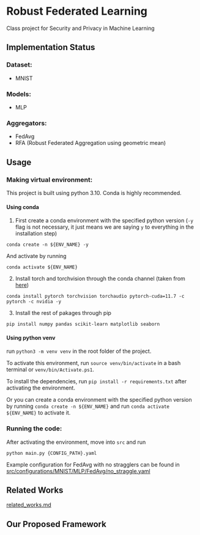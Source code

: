 # Robust Federated Learning

Class project for Security and Privacy in Machine Learning

## Implementation Status

### Dataset:
- MNIST

### Models:
- MLP

### Aggregators:
- FedAvg
- RFA (Robust Federated Aggregation using geometric mean)

## Usage

### Making virtual environment:

This project is built using python 3.10. Conda is highly recommended.

#### Using conda

1. First create a conda environment with the specified python version (`-y` flag is not necessary, it just means we are saying `y` to everything in the installation step)

```
conda create -n ${ENV_NAME} -y
```

And activate by running

```
conda activate ${ENV_NAME}
```

2. Install torch and torchvision through the conda channel (taken from [here](https://pytorch.org/get-started/locally/))

```
conda install pytorch torchvision torchaudio pytorch-cuda=11.7 -c pytorch -c nvidia -y
```

3. Install the rest of pakages through pip

```
pip install numpy pandas scikit-learn matplotlib seaborn
```


#### Using python venv
run `python3 -m venv venv` in the root folder of the project.

To activate this environment, run `source venv/bin/activate` in a bash terminal or `venv/bin/Activate.ps1`.

To install the dependencies, run `pip install -r requirements.txt` after activating the environment.

Or you can create a conda environment with the specified python version by running `conda create -n ${ENV_NAME}` and run `conda activate ${ENV_NAME}` to activate it.


### Running the code:

After activating the environment, move into `src` and run 
```
python main.py {CONFIG_PATH}.yaml
```

Example configuration for FedAvg with no stragglers can be found in [src/configurations/MNIST/MLP/FedAvg/no_straggle.yaml](src/configurations/MNIST/MLP/FedAvg/no_straggle.yaml)


## Related Works

[related_works.md](related_works.md)


## Our Proposed Framework


